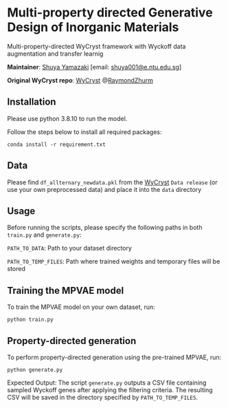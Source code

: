 # Multi-property directed Generative Design of Inorganic Materials 
Multi-property-directed WyCryst framework with Wyckoff data augmentation and transfer learnig 


**Maintainer**: [Shuya Yamazaki](https://github.com/shuyayamazaki) [email: shuya001@e.ntu.edu.sg] 

**Original WyCryst repo**: [WyCryst](https://github.com/RaymondZhurm/WyCryst) @[RaymondZhurm](https://github.com/RaymondZhurm)

## Installation
Please use python 3.8.10 to run the model.

Follow the steps below to install all required packages:
 ```
conda install -r requirement.txt
 ```

## Data 
Please find `df_allternary_newdata.pkl` from the [WyCryst](https://github.com/RaymondZhurm/WyCryst) `Data release` (or use your own preprocessed data) and place it into the `data` directory

## Usage 
Before running the scripts, please specify the following paths in both `train.py` and `generate.py`:

`PATH_TO_DATA`: Path to your dataset directory

`PATH_TO_TEMP_FILES`: Path where trained weights and temporary files will be stored

## Training the MPVAE model
To train the MPVAE model on your own dataset, run:
 ```
python train.py
 ```

## Property-directed generation 
To perform property-directed generation using the pre-trained MPVAE, run:
 ```
python generate.py
 ```
Expected Output:
The script `generate.py` outputs a CSV file containing sampled Wyckoff genes after applying the filtering criteria. The resulting CSV will be saved in the directory specified by `PATH_TO_TEMP_FILES`.

